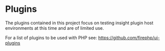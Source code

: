 Plugins
=======

The plugins contained in this project focus on testing insight plugin host environments at this time and are of limited use.

For a list of plugins to be used with PHP see: https://github.com/firephp/ui-plugins
